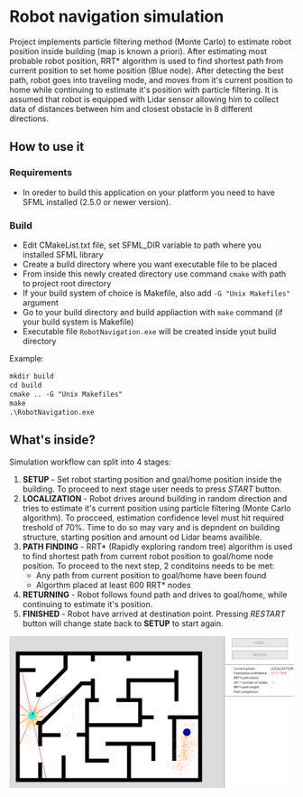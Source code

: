 # Robot navigation simulation

Project implements particle filtering method (Monte Carlo) to estimate robot position inside building (map is known a priori). After estimating most probable robot position, RRT* algorithm is used to find shortest path from current position to set home position (Blue node). After detecting the best path, robot goes into traveling mode, and moves from it's current position to home while continuing to estimate it's position with particle filtering. It is assumed that robot is equipped with Lidar sensor allowing him to collect data of distances between him and closest obstacle in 8 different directions.   

## How to use it

### Requirements

* In oreder to build this application on your platform you need to have SFML installed (2.5.0 or newer version).

### Build

* Edit CMakeList.txt file, set SFML_DIR variable to path where you installed SFML library
* Create a build directory where you want executable file to be placed
* From inside this newly created directory use command `cmake` with path to project root directory
* If your build system of choice is Makefile, also add `-G "Unix Makefiles"` argument
* Go to your build directory and build appliaction with `make` command (if your build system is Makefile)
* Executable file `RobotNavigation.exe` will be created inside yout build directory

Example:

```
mkdir build
cd build
cmake .. -G "Unix Makefiles"
make
.\RobotNavigation.exe
```

## What's inside?

Simulation workflow can split into 4 stages:

1. **SETUP** - Set robot starting position and goal/home position inside the building. To proceed to next stage user needs to press _START_ button.
2. **LOCALIZATION** - Robot drives around building in random direction and tries to estimate it's current position using particle filtering (Monte Carlo algorithm). To procceed, estimation confidence level must hit required treshold of 70%. Time to do so may vary and is depndent on building structure, starting position and amount od Lidar beams availible.
3. **PATH FINDING** - RRT* (Rapidly exploring random tree) algorithm is used to find shortest path from current robot position to goal/home node position. To proceed to the next step, 2 conditoins needs to be met:
      - Any path from current position to goal/home have been found
      - Algorthm placed at least 600 RRT* nodes
4. **RETURNING** - Robot follows found path and drives to goal/home, while continuing to estimate it's position.
5. **FINISHED** - Robot have arrived at destination point. Pressing _RESTART_ button will change state back to **SETUP** to start again.

![particle2](./docs/particle2.png)







  
